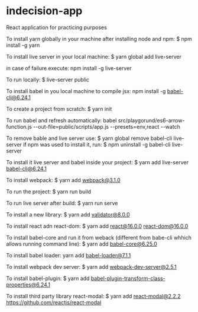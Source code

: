 # indecision-app
React application for practicing purposes

To install yarn globally in your machine after installing node and npm: $ npm install -g yarn

To install live server in your local machine: $ yarn global add live-server

in case of failure execute: npm install -g live-server 

To run locally: $ live-server public

To install babel in you local machine to compile jsx: npm install -g babel-cli@6.24.1 

To create a project from scratch: $ yarn init

To run babel and refresh automatically:
babel src/playgorund/es6-arrow-function.js --out-file=public/scripts/app.js --presets=env,react --watch

To remove bable and live server use: $ yarn global remove babel-cli live-server
if npm was used to install it, run: $ npm uninstall -g babel-cli live-server

To install it live server and babel inside your project: $ yarn add live-server babel-cli@6.24.1

To install webpack: $ yarn add webpack@3.1.0

To run the project: $ yarn run build

To run live server after build: $ yarn run serve

To install a new library: $ yarn add validator@8.0.0

To install react adn react-dom: $ yarn add react@16.0.0 react-dom@16.0.0

To install babel-core and run it from weback (different from babe-cli whhich allows running command line): $ yarn add babel-core@6.25.0

To install babel loader: yarn add babel-loader@7.1.1

To install webpack dev server: $ yarn add webpack-dev-server@2.5.1

To install babel-plugin: $ yarn add babel-plugin-transform-class-properties@6.24.1

To install third party library react-modal: $ yarn add react-modal@2.2.2
https://github.com/reactjs/react-modal


